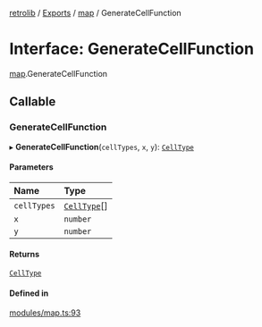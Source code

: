 [retrolib](../README.md) / [Exports](../modules.md) / [map](../modules/map.md) / GenerateCellFunction

# Interface: GenerateCellFunction

[map](../modules/map.md).GenerateCellFunction

## Callable

### GenerateCellFunction

▸ **GenerateCellFunction**(`cellTypes`, `x`, `y`): [`CellType`](../modules/map.md#celltype)

#### Parameters

| Name | Type |
| :------ | :------ |
| `cellTypes` | [`CellType`](../modules/map.md#celltype)[] |
| `x` | `number` |
| `y` | `number` |

#### Returns

[`CellType`](../modules/map.md#celltype)

#### Defined in

[modules/map.ts:93](https://github.com/philbgarner/retrolib/blob/cd6f581/src/modules/map.ts#L93)
